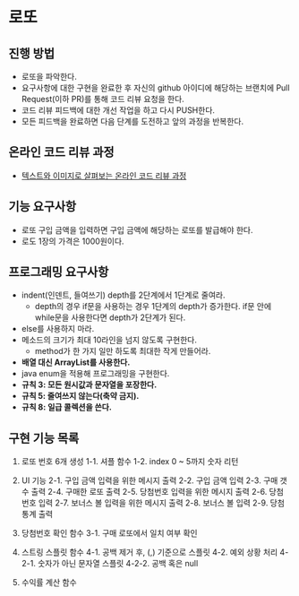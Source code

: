 # 로또
## 진행 방법
* 로또을 파악한다.
* 요구사항에 대한 구현을 완료한 후 자신의 github 아이디에 해당하는 브랜치에 Pull Request(이하 PR)를 통해 코드 리뷰 요청을 한다.
* 코드 리뷰 피드백에 대한 개선 작업을 하고 다시 PUSH한다.
* 모든 피드백을 완료하면 다음 단계를 도전하고 앞의 과정을 반복한다.

## 온라인 코드 리뷰 과정
* [텍스트와 이미지로 살펴보는 온라인 코드 리뷰 과정](https://github.com/next-step/nextstep-docs/tree/master/codereview)

## 기능 요구사항
* 로또 구입 금액을 입력하면 구입 금액에 해당하는 로또를 발급해야 한다.
* 로도 1장의 가격은 1000원이다.

## 프로그래밍 요구사항
* indent(인덴트, 들여쓰기) depth를 2단계에서 1단계로 줄여라.
  * depth의 경우 if문을 사용하는 경우 1단계의 depth가 증가한다. if문 안에 while문을 사용한다면 depth가 2단계가 된다.
* else를 사용하지 마라.
* 메소드의 크기가 최대 10라인을 넘지 않도록 구현한다.
  * method가 한 가지 일만 하도록 최대한 작게 만들어라.
* **배열 대신 ArrayList를 사용한다.**
* java enum을 적용해 프로그래밍을 구현한다.
* **규칙 3: 모든 원시값과 문자열을 포장한다.**
* **규칙 5: 줄여쓰지 않는다(축약 금지).**
* **규칙 8: 일급 콜렉션을 쓴다.**


## 구현 기능 목록
1. 로또 번호 6개 생성
  1-1. 셔플 함수
  1-2. index 0 ~ 5까지 숫자 리턴

2. UI 기능
  2-1. 구입 금액 입력을 위한 메시지 출력
  2-2. 구입 금액 입력
  2-3. 구매 갯수 출력
  2-4. 구매한 로또 출력  2-5. 당첨번호 입력을 위한 메시지 출력
  2-6. 당첨번호 입력
  2-7. 보너스 볼 입력을 위한 메시지 출력
  2-8. 보너스 볼 입력
  2-9. 당첨 통계 출력

3. 당첨번호 확인 함수
  3-1. 구매 로또에서 일치 여부 확인

4. 스트링 스플릿 함수
  4-1. 공백 제거 후, (,) 기준으로 스플릿
  4-2. 예외 상황 처리
    4-2-1. 숫자가 아닌 문자열 스플릿
    4-2-2. 공백 혹은 null

5. 수익률 계산 함수
